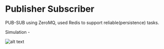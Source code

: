 # Publisher Subscriber
PUB-SUB using ZeroMQ, used Redis to support reliable(persistence) tasks.

Simulation -

![alt text](https://github.com/suyash248/pub-sub-persistable/blob/master/static/simulation.png "Pub-Sub simulation")
